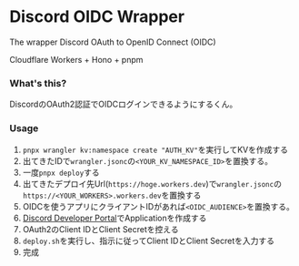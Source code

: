 # Discord OIDC Wrapper
The wrapper Discord OAuth to OpenID Connect (OIDC)

Cloudflare Workers + Hono + pnpm

### What's this?

DiscordのOAuth2認証でOIDCログインできるようにするくん。

### Usage

1. `pnpx wrangler kv:namespace create "AUTH_KV"`を実行してKVを作成する
2. 出てきたIDで`wrangler.jsonc`の`<YOUR_KV_NAMESPACE_ID>`を置換する。
3. 一度`pnpx deploy`する
4. 出てきたデプロイ先Url(`https://hoge.workers.dev`)で`wrangler.jsonc`の`https://<YOUR_WORKERS>.workers.dev`を置換する
5. OIDCを使うアプリにクライアントIDがあれば`<OIDC_AUDIENCE>`を置換する。
6. [Discord Developer Portal](https://discord.com/developers/applications)でApplicationを作成する
7. OAuth2のClient IDとClient Secretを控える
8. `deploy.sh`を実行し、指示に従ってClient IDとClient Secretを入力する
9. 完成
